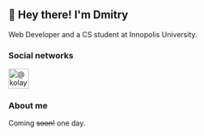 ## :wave: Hey there! I'm Dmitry

Web Developer and a CS student at Innopolis University.

### Social networks

<a href="https://t.me/prosvirkin" target="blank"><img align="center" src="https://upload.wikimedia.org/wikipedia/commons/thumb/8/82/Telegram_logo.svg/2048px-Telegram_logo.svg.png" alt="@kolayne" height="40" width="40" /></a>

### About me

Coming ~~soon!~~ one day.


<!--
**Trunn5/Trunn5** is a ✨ _special_ ✨ repository because its `README.md` (this file) appears on your GitHub profile.

Here are some ideas to get you started:

- 🔭 I’m currently working on ...
- 🌱 I’m currently learning ...
- 👯 I’m looking to collaborate on ...
- 🤔 I’m looking for help with ...
- 💬 Ask me about ...
- 📫 How to reach me: ...
- 😄 Pronouns: ...
- ⚡ Fun fact: ...
-->
